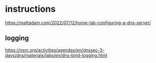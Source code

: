 # instructions
https://mattadam.com/2022/07/12/home-lab-configuring-a-dns-server/

logging
-------
https://nsrc.org/activities/agendas/en/dnssec-3-days/dns/materials/labs/en/dns-bind-logging.html

